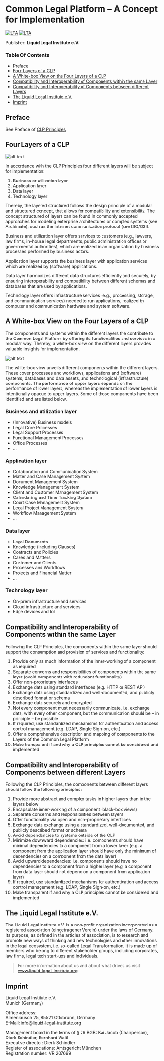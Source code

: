 # Common Legal Platform – A Concept for Implementation
[![LTA](https://img.shields.io/badge/CLP-Ecosystem-blue)](https://github.com/Liquid-Legal-Institute/Common-Legal-Platform)
[![LTA](https://img.shields.io/badge/CLP-Framework-green)](https://github.com/Liquid-Legal-Institute/Common-Legal-Platform)

Publisher: **Liquid Legal Institute e.V.**  

### Table Of Contents
- [Preface](#preface)
- [Four Layers of a CLP](#four-layers-of-a-clp)
- [A White-box View on the Four Layers of a CLP](#a-white-box-view-on-the-four-layers-of-a-clp)
- [Compatibility and Interoperability of Components within the same Layer ](#compatibility-and-interoperability-of-components-within-the-same-layer)
- [Compatibility and Interoperability of Components between different Layers ](#compatibility-and-interoperability-of-components-between-different-layers)
- [The Liquid Legal Institute e.V.](#the-liquid-legal-institute-ev)
- [Imprint](#imprint)

## Preface

See Preface of [CLP Principles](https://github.com/Liquid-Legal-Institute/Common-Legal-Platform/blob/main/Principles.md#preface)

## Four Layers of a CLP
![alt text](https://github.com/Liquid-Legal-Institute/Common-Legal-Platform/blob/main/images/4layers.png "Four Layers")

In accordance with the CLP Principles four different layers will be subject for implementation: 

1. Business or utilization layer
2. Application layer 
3. Data layer 
4. Technology layer 

Thereby, the layered structured follows the design principle of a modular and structured concept, that allows for compatibility and extensibility. The concept structured of layers can be found in commonly accepted approaches for modeling enterprise architectures or complex systems (see Archimate), such as the internet communication protocol (see ISO/OSI). 

Business and utilization layer offers services to customers (e.g., lawyers, law firms, in-house legal departments, public administration offices or governmental authorities), which are realized in an organization by business processes performed by business actors. 

Application layer supports the business layer with application services which are realized by (software) applications. 

Data layer harmonizes different data structures efficiently and securely, by ensuring interoperability and compatibility between different schemas and databases that are used by applications. 

Technology layer offers infrastructure services (e.g., processing, storage, and communication services) needed to run applications, realized by computer and communication hardware and system software. 

## A White-box View on the Four Layers of a CLP  

The components and systems within the different layers the contribute to the Common Legal Platform by offering its functionalities and services in a modular way. Thereby, a white-box view on the different layers provides valuable insights for implementation.  

![alt text](https://github.com/Liquid-Legal-Institute/Common-Legal-Platform/blob/main/images/4layers_whitebox.png "Four Layers White Box View")

The white-box view unveils different components within the different layers. These cover processes and workflows, applications and (software) systems, databases and data assets, and technological (infrastructure) components. The performance of upper layers depends on the performance of lower layers, whereas the implementation of lower layers is intentionally opaque to upper layers. Some of those components have been identified and are listed below. 

### Business and utilization layer 

* (Innovative) Business models 
* Legal Core Processes 
* Legal Support Processes 
* Functional Management Processes 
* Office Processes 
* ... 

### Application layer 
* Collaboration and Communication System 
* Matter and Case Management System 
* Document Management System 
* Knowledge Management System 
* Client and Customer Management System 
* Calendaring and Time Tracking System 
* Court Case Management System 
* Legal Project Management System 
* Workflow Management System 
* ... 

### Data layer 
* Legal Documents 
* Knowledge (including Clauses) 
* Contracts and Policies 
* Cases and Matters 
* Customer and Clients 
* Processes and Workflows 
* Projects and Financial Matter 
* ... 

### Technology layer 
* On-prem infrastructure and services 
* Cloud infrastructure and services
* Edge devices and IoT

## Compatibility and Interoperability of Components within the same Layer 

Following the CLP Principles, the components within the same layer should support the consumption and provision of services and functionality: 

1. Provide only as much information of the inner-working of a component as required
2. Separate concerns and responsibilities of components within the same layer (avoid components with redundant functionality)
3. Offer non-proprietary interfaces 
4. Exchange data using standard interfaces (e.g. HTTP or REST API) 
5. Exchange data using standardized and well-documented, and publicly described format or schema 
6. Exchange data securely and encrypted  
7. Not every component must necessarily communicate, i.e. exchange data, with every other component, but the communication should be – in principle – be possible  
8. If required, use standardized mechanisms for authentication and access control management (e.g. LDAP, Single Sign-on, etc.) 
9. Offer a comprehensive description and mapping of components to the Layers of the Common Legal Platform
10. Make transparent if and why a CLP principles cannot be considered and implemented

## Compatibility and Interoperability of Components between different Layers 

Following the CLP Principles, the components between different layers should follow the following principles: 

1. Provide more abstract and complex tasks in higher layers than in the layers below
2. Encapsulate inner-working of a component (black-box views)
3. Separate concerns and responsibilities between layers
4. Offer functionality via open and non-proprietary interfaces 
5. Exchange data exchange using a standardized, well-documented, and publicly described format or schema 
6. Avoid dependencies to systems outside of the CLP 
7. Minimize downward dependencies: i.e. components should have minimal dependencies to a component from a lower layer (e.g. a component from the application layer should have only the minimum of dependencies on a component from the data layer)
8. Avoid upward dependencies: i.e. components should have no dependencies to a component from a higher layer (e.g. a component from data layer should not depend on a component from application layer) 
9. If required, use standardized mechanisms for authentication and access control management (e.g. LDAP, Single Sign-on, etc.)  
10. Make transparent if and why a CLP principles cannot be considered and implemented

## The Liquid Legal Institute e.V.
The Liquid Legal Institute e.V. is a non-profit organization incorporated as a registered association (eingetragener Verein) under the laws of Germany. Its purpose, as defined in the articles of association, is to research and promote new ways of thinking and new technologies and other innovations in the legal ecosystem, i.e. so-called Legal Transformation. It is made up of members who belong to different stakeholder groups, including corporates, law firms, legal tech start-ups and individuals. 

> For more information about us and about what drives us visit www.liquid-legal-institute.org

## Imprint
Liquid Legal Institute e.V.  
Munich (Germany)

Office address:  
Almenrausch 25, 85521 Ottobrunn, Germany  
E-Mail: info@liquid-legal-institute.org

Management board in the terms of § 26 BGB: Kai Jacob (Chairperson), Dierk Schindler, Bernhard Waltl  
Executive director: Dierk Schindler  
Register of associations: Amtsgericht München  
Registration number: VR 207699  


